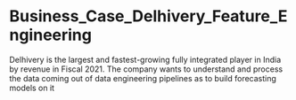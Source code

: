 # Business_Case_Delhivery_Feature_Engineering
Delhivery is the largest and fastest-growing fully integrated player in India by revenue in Fiscal 2021. The company wants to understand and process the data coming out of data engineering pipelines as to build forecasting models on it
